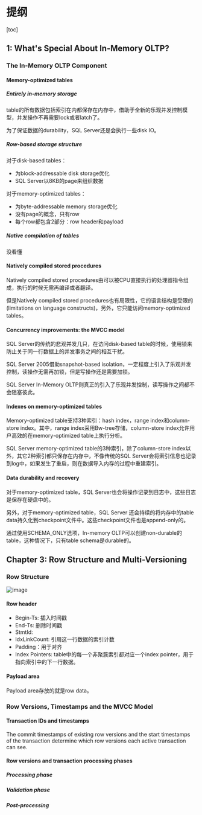 # 提纲
[toc]

## 1: What's Special About In-Memory OLTP?
### The In-Memory OLTP Component
#### Memory-optimized tables
##### Entirely in-memory storage
table的所有数据包括索引在内都保存在内存中，借助于全新的乐观并发控制模型，并发操作不再需要lock或者latch了。

为了保证数据的durability，SQL Server还是会执行一些disk IO。

##### Row-based storage structure
对于disk-based tables：
- 为block-addressable disk storage优化
- SQL Server以8KB的page来组织数据

对于memory-optimized tables：
- 为byte-addressable memory storage优化 
- 没有page的概念，只有row
- 每个row都包含2部分：row header和payload

##### Native compilation of tables
没看懂

#### Natively compiled stored procedures
Natively compiled stored procedures由可以被CPU直接执行的处理器指令组成，执行的时候无需再编译或者翻译。

但是Natively compiled stored procedures也有局限性，它的语言结构是受限的(limitations on language constructs)，另外，它只能访问memory-optimized tables。

#### Concurrency improvements: the MVCC model
SQL Server的传统的悲观并发几只，在访问disk-based table的时候，使用锁来防止关于同一行数据上的并发事务之间的相互干扰。

SQL Server 2005借助snapshot-based isolation，一定程度上引入了乐观并发控制，读操作无需再加锁，但是写操作还是需要加锁。

SQL Server In-Memory OLTP则真正的引入了乐观并发控制，读写操作之间都不会阻塞彼此。

#### Indexes on memory-optimized tables
Memory-optimized table支持3种索引：hash index，range index和column-store index。其中，range index采用Bw-tree存储，column-store index允许用户高效的在memory-optimized table上执行分析。

SQL Server memory-optimized table的3种索引，除了column-store index以外，其它2种索引都只保存在内存中，不像传统的SQL Server会将索引信息也记录到log中，如果发生了重启，则在数据导入内存的过程中重建索引。

#### Data durability and recovery
对于memory-optimized table，SQL Server也会将操作记录到日志中，这些日志是保存在硬盘中的。

另外，对于memory-optimized table，SQL Server 还会持续的将内存中的table data持久化到checkpoint文件中。这些checkpoint文件也是append-only的。

通过使用SCHEMA_ONLY选项，In-memory OLTP可以创建non-durable的table，这种情况下，只有table schema是durable的。


## Chapter 3: Row Structure and Multi-Versioning
### Row Structure
![image](https://note.youdao.com/yws/public/resource/c84f877986d06d4747a7e9dd91a1f4ab/xmlnote/E65D42BF60AA4136A944B0EB7D5838B7/97097)

#### Row header
- Begin-Ts: 插入时间戳
- End-Ts: 删除时间戳
- StmtId: 
- IdxLinkCount: 引用这一行数据的索引计数
- Padding：用于对齐
- Index Pointers: table中的每一个非聚簇索引都对应一个index pointer，用于指向索引中的下一行数据。

#### Payload area
Payload area存放的就是row data。

### Row Versions, Timestamps and the MVCC Model
#### Transaction IDs and timestamps
The commit timestamps of existing row versions and the start timestamps of the transaction 
determine which row versions each active transaction can see.

#### Row versions and transaction processing phases
##### Processing phase
##### Validation phase
##### Post-processing
